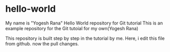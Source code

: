 # hello-world
My name is "Yogesh Rana"
Hello World repository for Git tutorial
This is an example repository for the Git tutoial for my own(Yogesh Rana)

This repository is built step by step in the tutorial by me.
Here, i edit this file from github.
now the pull changes.
